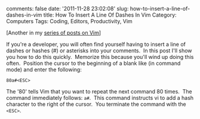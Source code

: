 comments: false
date: '2011-11-28 23:02:08'
slug: how-to-insert-a-line-of-dashes-in-vim
title: How To Insert A Line Of Dashes In Vim
Category: Computers
Tags: Coding, Editors, Productivity, Vim

[Another in my [series of posts on Vim](/2011/11/21/there-and-back-again-a-hackers-switch-from-emacs-back-to-vi/)]

If you're a developer, you will often find yourself having to insert a line of
dashes or hashes (#) or asterisks into your comments.  In this post I'll show
you how to do this quickly.  Memorize this because you'll wind up doing this
often.  Position the cursor to the beginning of a blank like (in command mode)
and enter the following:

    80a#<ESC>
<!-- more -->

The '80' tells Vim that you want to repeat the next command 80 times.  The
command immediately follows: ```a#```.  This command instructs vi to add a hash
character to the right of the cursor.  You terminate the command with the
```<ESC>```.
